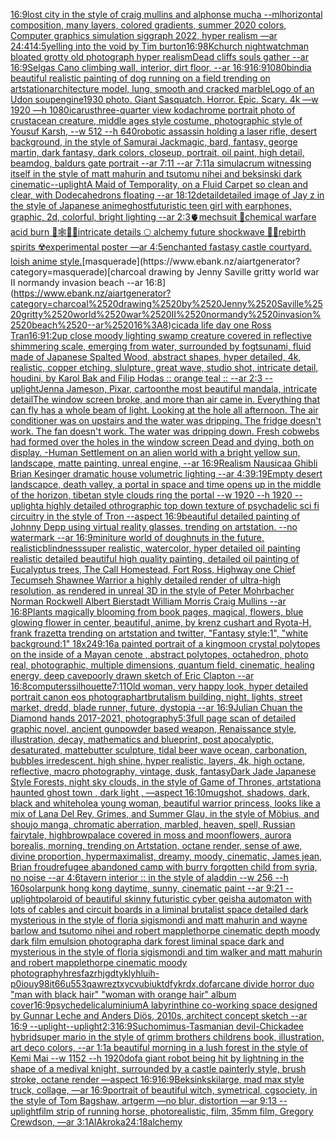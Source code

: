 [16:9](https://www.ebank.nz/aiartgenerator?category=16%3A9)[lost city in the style of craig mullins and alphonse mucha --ml](https://www.ebank.nz/aiartgenerator?category=lost%2520city%2520in%2520the%2520style%2520of%2520craig%2520mullins%2520and%2520alphonse%2520mucha%2520--ml)[horizontal composition, many layers, colored gradients, summer 2020 colors, Computer graphics simulation siggraph 2022, hyper realism —ar 24:41](https://www.ebank.nz/aiartgenerator?category=horizontal%2520composition%2C%2520many%2520layers%2C%2520colored%2520gradients%2C%2520summer%25202020%2520colors%2C%2520Computer%2520graphics%2520simulation%2520siggraph%25202022%2C%2520hyper%2520realism%2520%E2%80%94ar%252024%3A41)[4:5](https://www.ebank.nz/aiartgenerator?category=4%3A5)[yelling into the void by Tim burton](https://www.ebank.nz/aiartgenerator?category=yelling%2520into%2520the%2520void%2520by%2520Tim%2520burton)[16:9](https://www.ebank.nz/aiartgenerator?category=16%3A9)[8K](https://www.ebank.nz/aiartgenerator?category=8K)[church nightwatchman bloated grotty old photograph hyper realism](https://www.ebank.nz/aiartgenerator?category=church%2520nightwatchman%2520bloated%2520grotty%2520old%2520photograph%2520hyper%2520realism)[Dead cliffs souls gather --ar 16:9](https://www.ebank.nz/aiartgenerator?category=Dead%2520cliffs%2520souls%2520gather%2520--ar%252016%3A9)[Selgas Cano climbing wall, interior, dirt floor, --ar 16:9](https://www.ebank.nz/aiartgenerator?category=Selgas%2520Cano%2520climbing%2520wall%2C%2520interior%2C%2520dirt%2520floor%2C%2520--ar%252016%3A9)[](https://www.ebank.nz/aiartgenerator?category=)[16:9](https://www.ebank.nz/aiartgenerator?category=16%3A9)[1080](https://www.ebank.nz/aiartgenerator?category=1080)[bindi](https://www.ebank.nz/aiartgenerator?category=bindi)[a beautiful realistic painting of dog running on a field trending on artstation](https://www.ebank.nz/aiartgenerator?category=a%2520beautiful%2520realistic%2520painting%2520of%2520dog%2520running%2520on%2520a%2520field%2520trending%2520on%2520artstation)[architecture model, lung,  smooth and cracked marble](https://www.ebank.nz/aiartgenerator?category=architecture%2520model%2C%2520lung%2C%2520%2520smooth%2520and%2520cracked%2520marble)[Logo of  an Udon  soup](https://www.ebank.nz/aiartgenerator?category=Logo%2520of%2520%2520an%2520Udon%2520%2520soup)[engine](https://www.ebank.nz/aiartgenerator?category=engine)[1930 photo. Giant Sasquatch. Horror. Epic. Scary. 4k —w 1920 —h 1080](https://www.ebank.nz/aiartgenerator?category=1930%2520photo.%2520Giant%2520Sasquatch.%2520Horror.%2520Epic.%2520Scary.%25204k%2520%E2%80%94w%25201920%2520%E2%80%94h%25201080)[icarus](https://www.ebank.nz/aiartgenerator?category=icarus)[three-quarter view kodachrome portrait photo of crustacean creature, middle ages style costume, photographic style of Yousuf Karsh, --w 512 --h 640](https://www.ebank.nz/aiartgenerator?category=three-quarter%2520view%2520kodachrome%2520portrait%2520photo%2520of%2520crustacean%2520creature%2C%2520middle%2520ages%2520style%2520costume%2C%2520photographic%2520style%2520of%2520Yousuf%2520Karsh%2C%2520--w%2520512%2520--h%2520640)[robotic assassin holding a laser rifle, desert background, in the style of Samurai Jack](https://www.ebank.nz/aiartgenerator?category=robotic%2520assassin%2520holding%2520a%2520laser%2520rifle%2C%2520desert%2520background%2C%2520in%2520the%2520style%2520of%2520Samurai%2520Jack)[magic,  bard, fantasy, george martin, dark fantasy, dark colors, closeup, portrait, oil paint, high detail, beamdog, baldurs gate portrait --ar 7:11 --ar 7:11](https://www.ebank.nz/aiartgenerator?category=magic%2C%2520%2520bard%2C%2520fantasy%2C%2520george%2520martin%2C%2520dark%2520fantasy%2C%2520dark%2520colors%2C%2520closeup%2C%2520portrait%2C%2520oil%2520paint%2C%2520high%2520detail%2C%2520beamdog%2C%2520baldurs%2520gate%2520portrait%2520--ar%25207%3A11%2520--ar%25207%3A11)[a simulacrum witnessing itself in the style of matt mahurin and tsutomu nihei and beksinski dark cinematic](https://www.ebank.nz/aiartgenerator?category=a%2520simulacrum%2520witnessing%2520itself%2520in%2520the%2520style%2520of%2520matt%2520mahurin%2520and%2520tsutomu%2520nihei%2520and%2520beksinski%2520dark%2520cinematic)[--uplight](https://www.ebank.nz/aiartgenerator?category=--uplight)[A Maid of Temporality, on a Fluid Carpet so clean and clear, with Dodecahedrons floating --ar 18:12](https://www.ebank.nz/aiartgenerator?category=A%2520Maid%2520of%2520Temporality%2C%2520on%2520a%2520Fluid%2520Carpet%2520so%2520clean%2520and%2520clear%2C%2520with%2520Dodecahedrons%2520floating%2520--ar%252018%3A12)[detail](https://www.ebank.nz/aiartgenerator?category=detail)[detailed image of Jay z in the style of Japanese anime](https://www.ebank.nz/aiartgenerator?category=detailed%2520image%2520of%2520Jay%2520z%2520in%2520the%2520style%2520of%2520Japanese%2520anime)[ghost](https://www.ebank.nz/aiartgenerator?category=ghost)[futuristic teen  girl with earphones, graphic, 2d, colorful, bright lighting --ar 2:3](https://www.ebank.nz/aiartgenerator?category=futuristic%2520teen%2520%2520girl%2520with%2520earphones%2C%2520graphic%2C%25202d%2C%2520colorful%2C%2520bright%2520lighting%2520--ar%25202%3A3)[🫀mechsuit 🥽chemical warfare acid burn 🦋🕸🍄💐intricate details 🌕 alchemy future shockwave 🫧🌊rebirth spirits  ☢️experimental poster —ar 4:5](https://www.ebank.nz/aiartgenerator?category=%F0%9F%AB%80mechsuit%2520%F0%9F%A5%BDchemical%2520warfare%2520acid%2520burn%2520%F0%9F%A6%8B%F0%9F%95%B8%F0%9F%8D%84%F0%9F%92%90intricate%2520details%2520%F0%9F%8C%95%2520alchemy%2520future%2520shockwave%2520%F0%9F%AB%A7%F0%9F%8C%8Arebirth%2520spirits%2520%2520%E2%98%A2%EF%B8%8Fexperimental%2520poster%2520%E2%80%94ar%25204%3A5)[enchanted fastasy castle courtyard. loish anime style.](https://www.ebank.nz/aiartgenerator?category=enchanted%2520fastasy%2520castle%2520courtyard.%2520loish%2520anime%2520style.)[masquerade](https://www.ebank.nz/aiartgenerator?category=masquerade)[charcoal drawing by Jenny Saville gritty world war II normandy invasion beach --ar 16:8](https://www.ebank.nz/aiartgenerator?category=charcoal%2520drawing%2520by%2520Jenny%2520Saville%2520gritty%2520world%2520war%2520II%2520normandy%2520invasion%2520beach%2520--ar%252016%3A8)[cicada life day one Ross Tran](https://www.ebank.nz/aiartgenerator?category=cicada%2520life%2520day%2520one%2520Ross%2520Tran)[16:9](https://www.ebank.nz/aiartgenerator?category=16%3A9)[1:2](https://www.ebank.nz/aiartgenerator?category=1%3A2)[up close moody lighting swamp creature covered in reflective shimmering scale, emerging from water, surrounded by fog](https://www.ebank.nz/aiartgenerator?category=up%2520close%2520moody%2520lighting%2520swamp%2520creature%2520covered%2520in%2520reflective%2520shimmering%2520scale%2C%2520emerging%2520from%2520water%2C%2520surrounded%2520by%2520fog)[tsunami, fluid made of Japanese Spalted Wood, abstract shapes, hyper detailed, 4k, realistic, copper etching, slulpture, great wave, studio shot, intricate detail, houdini, by Karol Bak and Filip Hodas :: orange teal :: --ar 2:3 --uplight](https://www.ebank.nz/aiartgenerator?category=tsunami%2C%2520fluid%2520made%2520of%2520Japanese%2520Spalted%2520Wood%2C%2520abstract%2520shapes%2C%2520hyper%2520detailed%2C%25204k%2C%2520realistic%2C%2520copper%2520etching%2C%2520slulpture%2C%2520great%2520wave%2C%2520studio%2520shot%2C%2520intricate%2520detail%2C%2520houdini%2C%2520by%2520Karol%2520Bak%2520and%2520Filip%2520Hodas%2520%3A%3A%2520orange%2520teal%2520%3A%3A%2520--ar%25202%3A3%2520--uplight)[Jenna Jameson, Pixar, cartoon](https://www.ebank.nz/aiartgenerator?category=Jenna%2520Jameson%2C%2520Pixar%2C%2520cartoon)[the most beautiful mandala, intricate detail](https://www.ebank.nz/aiartgenerator?category=the%2520most%2520beautiful%2520mandala%2C%2520intricate%2520detail)[The window screen broke, and more than air came in.  Everything that can fly has a whole beam of light.  Looking at the hole all afternoon.  The air conditioner was on upstairs and the water was dripping.  The fridge doesn't work. The fan doesn't work.  The water was dripping down.  Fresh cobwebs had formed over the holes in the window screen  Dead and dying, both on display. -](https://www.ebank.nz/aiartgenerator?category=The%2520window%2520screen%2520broke%2C%2520and%2520more%2520than%2520air%2520came%2520in.%2520%2520Everything%2520that%2520can%2520fly%2520has%2520a%2520whole%2520beam%2520of%2520light.%2520%2520Looking%2520at%2520the%2520hole%2520all%2520afternoon.%2520%2520The%2520air%2520conditioner%2520was%2520on%2520upstairs%2520and%2520the%2520water%2520was%2520dripping.%2520%2520The%2520fridge%2520doesn%27t%2520work.%2520The%2520fan%2520doesn%27t%2520work.%2520%2520The%2520water%2520was%2520dripping%2520down.%2520%2520Fresh%2520cobwebs%2520had%2520formed%2520over%2520the%2520holes%2520in%2520the%2520window%2520screen%2520%2520Dead%2520and%2520dying%2C%2520both%2520on%2520display.%2520-)[Human Settlement on an alien world with a bright yellow sun, landscape, matte painting, unreal engine, --ar 16:9](https://www.ebank.nz/aiartgenerator?category=Human%2520Settlement%2520on%2520an%2520alien%2520world%2520with%2520a%2520bright%2520yellow%2520sun%2C%2520landscape%2C%2520matte%2520painting%2C%2520unreal%2520engine%2C%2520--ar%252016%3A9)[Realism Nausicaa Ghibli Brian Kesinger dramatic house volumetric lighting --ar 4:3](https://www.ebank.nz/aiartgenerator?category=Realism%2520Nausicaa%2520Ghibli%2520Brian%2520Kesinger%2520dramatic%2520house%2520volumetric%2520lighting%2520--ar%25204%3A3)[9:19](https://www.ebank.nz/aiartgenerator?category=9%3A19)[Empty desert landscapce, death valley, a portal in space and time opens up in the middle of the horizon, tibetan style clouds ring the portal --w 1920 --h 1920 --uplight](https://www.ebank.nz/aiartgenerator?category=Empty%2520desert%2520landscapce%2C%2520death%2520valley%2C%2520a%2520portal%2520in%2520space%2520and%2520time%2520opens%2520up%2520in%2520the%2520middle%2520of%2520the%2520horizon%2C%2520tibetan%2520style%2520clouds%2520ring%2520the%2520portal%2520--w%25201920%2520--h%25201920%2520--uplight)[a highly detailed othrographic top down texture of psychadelic sci fi circuitry in the style of Tron --aspect 16:9](https://www.ebank.nz/aiartgenerator?category=a%2520highly%2520detailed%2520othrographic%2520top%2520down%2520texture%2520of%2520psychadelic%2520sci%2520fi%2520circuitry%2520in%2520the%2520style%2520of%2520Tron%2520--aspect%252016%3A9)[beautiful detailed painting of Johnny Depp using virtual reality glasses. trending on artstation. --no watermark --ar 16:9](https://www.ebank.nz/aiartgenerator?category=beautiful%2520detailed%2520painting%2520of%2520Johnny%2520Depp%2520using%2520virtual%2520reality%2520glasses.%2520trending%2520on%2520artstation.%2520--no%2520watermark%2520--ar%252016%3A9)[miniture world of doughnuts in the future, realistic](https://www.ebank.nz/aiartgenerator?category=miniture%2520world%2520of%2520doughnuts%2520in%2520the%2520future%2C%2520realistic)[blindness](https://www.ebank.nz/aiartgenerator?category=blindness)[super realistic, watercolor, hyper detailed oil painting realistic detailed beautiful high quality painting, detailed oil painting of Eucalyptus trees, The Call Homestead, Fort Ross, Highway one Chief Tecumseh Shawnee Warrior  a highly detailed render of ultra-high resolution, as rendered in unreal 3D in the style of Peter Mohrbacher Norman Rockwell Albert Bierstadt William Morris Craig Mullins --ar 16:8](https://www.ebank.nz/aiartgenerator?category=super%2520realistic%2C%2520watercolor%2C%2520hyper%2520detailed%2520oil%2520painting%2520realistic%2520detailed%2520beautiful%2520high%2520quality%2520painting%2C%2520detailed%2520oil%2520painting%2520of%2520Eucalyptus%2520trees%2C%2520The%2520Call%2520Homestead%2C%2520Fort%2520Ross%2C%2520Highway%2520one%2520Chief%2520Tecumseh%2520Shawnee%2520Warrior%2520%2520a%2520highly%2520detailed%2520render%2520of%2520ultra-high%2520resolution%2C%2520as%2520rendered%2520in%2520unreal%25203D%2520in%2520the%2520style%2520of%2520Peter%2520Mohrbacher%2520Norman%2520Rockwell%2520Albert%2520Bierstadt%2520William%2520Morris%2520Craig%2520Mullins%2520--ar%252016%3A8)[Plants magically blooming from book pages, magical, flowers, blue glowing flower in center, beautiful, anime, by krenz cushart and Ryota-H, frank frazetta trending on artstation and twitter, "Fantasy style:1", "white background:1" 18x24](https://www.ebank.nz/aiartgenerator?category=Plants%2520magically%2520blooming%2520from%2520book%2520pages%2C%2520magical%2C%2520flowers%2C%2520blue%2520glowing%2520flower%2520in%2520center%2C%2520beautiful%2C%2520anime%2C%2520by%2520krenz%2520cushart%2520and%2520Ryota-H%2C%2520frank%2520frazetta%2520trending%2520on%2520artstation%2520and%2520twitter%2C%2520%22Fantasy%2520style%3A1%22%2C%2520%22white%2520background%3A1%22%252018x24)[9:16](https://www.ebank.nz/aiartgenerator?category=9%3A16)[a painted portrait of a king](https://www.ebank.nz/aiartgenerator?category=a%2520painted%2520portrait%2520of%2520a%2520king)[moon crystal polytopes on the inside of a Mayan cenote , abstract polytopes, octahedron, photo real, photographic, multiple dimensions, quantum field, cinematic, healing energy, deep cave](https://www.ebank.nz/aiartgenerator?category=moon%2520crystal%2520polytopes%2520on%2520the%2520inside%2520of%2520a%2520Mayan%2520cenote%2520%2C%2520abstract%2520polytopes%2C%2520octahedron%2C%2520photo%2520real%2C%2520photographic%2C%2520multiple%2520dimensions%2C%2520quantum%2520field%2C%2520cinematic%2C%2520healing%2520energy%2C%2520deep%2520cave)[poorly drawn sketch of Eric Clapton --ar 16:8](https://www.ebank.nz/aiartgenerator?category=poorly%2520drawn%2520sketch%2520of%2520Eric%2520Clapton%2520--ar%252016%3A8)[computers](https://www.ebank.nz/aiartgenerator?category=computers)[silhouette](https://www.ebank.nz/aiartgenerator?category=silhouette)[7:11](https://www.ebank.nz/aiartgenerator?category=7%3A11)[Old woman, very happy look, hyper detailed portrait canon eos photograph](https://www.ebank.nz/aiartgenerator?category=Old%2520woman%2C%2520very%2520happy%2520look%2C%2520hyper%2520detailed%2520portrait%2520canon%2520eos%2520photograph)[art](https://www.ebank.nz/aiartgenerator?category=art)[brutalism building, night, lights, street market, dredd, blade runner, future, dystopia --ar 16:9](https://www.ebank.nz/aiartgenerator?category=brutalism%2520building%2C%2520night%2C%2520lights%2C%2520street%2520market%2C%2520dredd%2C%2520blade%2520runner%2C%2520future%2C%2520dystopia%2520--ar%252016%3A9)[Julian Chuan the Diamond hands 2017-2021, photography](https://www.ebank.nz/aiartgenerator?category=Julian%2520Chuan%2520the%2520Diamond%2520hands%25202017-2021%2C%2520photography)[5:3](https://www.ebank.nz/aiartgenerator?category=5%3A3)[full page scan of detailed graphic novel, ancient gunpowder based weapon, Renaissance style, illustration, decay, mathematics and blueprint, post apocalyptic, desaturated, matte](https://www.ebank.nz/aiartgenerator?category=full%2520page%2520scan%2520of%2520detailed%2520graphic%2520novel%2C%2520ancient%2520gunpowder%2520based%2520weapon%2C%2520Renaissance%2520style%2C%2520illustration%2C%2520decay%2C%2520mathematics%2520and%2520blueprint%2C%2520post%2520apocalyptic%2C%2520desaturated%2C%2520matte)[butter sculpture, tidal beer wave ocean, carbonation, bubbles irredescent. high shine, hyper realistic, layers, 4k, high octane, reflective, macro photography, vintage, dusk, fantasy](https://www.ebank.nz/aiartgenerator?category=butter%2520sculpture%2C%2520tidal%2520beer%2520wave%2520ocean%2C%2520carbonation%2C%2520bubbles%2520irredescent.%2520high%2520shine%2C%2520hyper%2520realistic%2C%2520layers%2C%25204k%2C%2520high%2520octane%2C%2520reflective%2C%2520macro%2520photography%2C%2520vintage%2C%2520dusk%2C%2520fantasy)[Dark Jade Japanese Style Forests, night sky clouds, in the style of   Game of Thrones, artstation](https://www.ebank.nz/aiartgenerator?category=Dark%2520Jade%2520Japanese%2520Style%2520Forests%2C%2520night%2520sky%2520clouds%2C%2520in%2520the%2520style%2520of%2520%2520%2520Game%2520of%2520Thrones%2C%2520artstation)[a haunted ghost town , dark light , —aspect 16:10](https://www.ebank.nz/aiartgenerator?category=a%2520haunted%2520ghost%2520town%2520%2C%2520dark%2520light%2520%2C%2520%E2%80%94aspect%252016%3A10)[mugshot, shadows, dark, black and white](https://www.ebank.nz/aiartgenerator?category=mugshot%2C%2520shadows%2C%2520dark%2C%2520black%2520and%2520white)[hole](https://www.ebank.nz/aiartgenerator?category=hole)[a young woman, beautiful warrior princess, looks like a mix of Lana Del Rey, Grimes, and Summer Glau, in the style of Möbius, and shoujo manga, chromatic aberration, marbled, heaven, spell, Russian fairytale, highbrow](https://www.ebank.nz/aiartgenerator?category=a%2520young%2520woman%2C%2520beautiful%2520warrior%2520princess%2C%2520looks%2520like%2520a%2520mix%2520of%2520Lana%2520Del%2520Rey%2C%2520Grimes%2C%2520and%2520Summer%2520Glau%2C%2520in%2520the%2520style%2520of%2520M%C3%B6bius%2C%2520and%2520shoujo%2520manga%2C%2520chromatic%2520aberration%2C%2520marbled%2C%2520heaven%2C%2520spell%2C%2520Russian%2520fairytale%2C%2520highbrow)[palace covered in moss and moonflowers, aurora borealis, morning, trending on Artstation, octane render, sense of awe, divine proportion, hypermaximalist, dreamy, moody, cinematic, James jean, Brian froud](https://www.ebank.nz/aiartgenerator?category=palace%2520covered%2520in%2520moss%2520and%2520moonflowers%2C%2520aurora%2520borealis%2C%2520morning%2C%2520trending%2520on%2520Artstation%2C%2520octane%2520render%2C%2520sense%2520of%2520awe%2C%2520divine%2520proportion%2C%2520hypermaximalist%2C%2520dreamy%2C%2520moody%2C%2520cinematic%2C%2520James%2520jean%2C%2520Brian%2520froud)[refugee abandoned camp with burry forgotten child from syria,  no noise --ar 4:6](https://www.ebank.nz/aiartgenerator?category=refugee%2520abandoned%2520camp%2520with%2520burry%2520forgotten%2520child%2520from%2520syria%2C%2520%2520no%2520noise%2520--ar%25204%3A6)[tavern interior :: in the style of aladdin --w 256 --h 160](https://www.ebank.nz/aiartgenerator?category=tavern%2520interior%2520%3A%3A%2520in%2520the%2520style%2520of%2520aladdin%2520--w%2520256%2520--h%2520160)[solarpunk hong kong daytime, sunny, cinematic paint --ar 9:21 --uplight](https://www.ebank.nz/aiartgenerator?category=solarpunk%2520hong%2520kong%2520daytime%2C%2520sunny%2C%2520cinematic%2520paint%2520--ar%25209%3A21%2520--uplight)[polaroid of beautiful skinny futuristic cyber geisha automaton with lots of cables and circuit boards in a liminal brutalist space detailed dark mysterious in the style of floria sigismondi and matt mahurin and wayne barlow and tsutomo nihei and robert mapplethorpe cinematic depth moody dark film emulsion photograph](https://www.ebank.nz/aiartgenerator?category=polaroid%2520of%2520beautiful%2520skinny%2520futuristic%2520cyber%2520geisha%2520automaton%2520with%2520lots%2520of%2520cables%2520and%2520circuit%2520boards%2520in%2520a%2520liminal%2520brutalist%2520space%2520detailed%2520dark%2520mysterious%2520in%2520the%2520style%2520of%2520floria%2520sigismondi%2520and%2520matt%2520mahurin%2520and%2520wayne%2520barlow%2520and%2520tsutomo%2520nihei%2520and%2520robert%2520mapplethorpe%2520cinematic%2520depth%2520moody%2520dark%2520film%2520emulsion%2520photograph)[a dark forest liminal space dark and mysterious in the style of floria sigismondi and tim walker and matt mahurin and robert mapplethorpe cinematic moody photography](https://www.ebank.nz/aiartgenerator?category=a%2520dark%2520forest%2520liminal%2520space%2520dark%2520and%2520mysterious%2520in%2520the%2520style%2520of%2520floria%2520sigismondi%2520and%2520tim%2520walker%2520and%2520matt%2520mahurin%2520and%2520robert%2520mapplethorpe%2520cinematic%2520moody%2520photography)[hresfazrhjgdtyklyhluih-p0iouy98it66u553qawreztxycvubiuktdfykrdx,](https://www.ebank.nz/aiartgenerator?category=hresfazrhjgdtyklyhluih-p0iouy98it66u553qawreztxycvubiuktdfykrdx%2C)[dof](https://www.ebank.nz/aiartgenerator?category=dof)[arcane divide horror duo "man with black hair" "woman with orange hair" album cover](https://www.ebank.nz/aiartgenerator?category=arcane%2520divide%2520horror%2520duo%2520%22man%2520with%2520black%2520hair%22%2520%22woman%2520with%2520orange%2520hair%22%2520album%2520cover)[16:9](https://www.ebank.nz/aiartgenerator?category=16%3A9)[psychedelic](https://www.ebank.nz/aiartgenerator?category=psychedelic)[aluminium](https://www.ebank.nz/aiartgenerator?category=aluminium)[A labyrinthine co-working space designed by Gunnar Leche and Anders Diös, 2010s, architect concept sketch --ar 16:9 --uplight](https://www.ebank.nz/aiartgenerator?category=A%2520labyrinthine%2520co-working%2520space%2520designed%2520by%2520Gunnar%2520Leche%2520and%2520Anders%2520Di%C3%B6s%2C%25202010s%2C%2520architect%2520concept%2520sketch%2520--ar%252016%3A9%2520--uplight)[--uplight](https://www.ebank.nz/aiartgenerator?category=--uplight)[2:3](https://www.ebank.nz/aiartgenerator?category=2%3A3)[16:9](https://www.ebank.nz/aiartgenerator?category=16%3A9)[Suchomimus-Tasmanian devil-Chickadee hybrid](https://www.ebank.nz/aiartgenerator?category=Suchomimus-Tasmanian%2520devil-Chickadee%2520hybrid)[super mario in the style of grimm brothers childrens book, illustration, art deco colors, --ar 1:1](https://www.ebank.nz/aiartgenerator?category=super%2520mario%2520in%2520the%2520style%2520of%2520grimm%2520brothers%2520childrens%2520book%2C%2520illustration%2C%2520art%2520deco%2520colors%2C%2520--ar%25201%3A1)[a beautiful morning in a lush forest in the style of Kemi Mai --w 1152 --h 1920](https://www.ebank.nz/aiartgenerator?category=a%2520beautiful%2520morning%2520in%2520a%2520lush%2520forest%2520in%2520the%2520style%2520of%2520Kemi%2520Mai%2520--w%25201152%2520--h%25201920)[dof](https://www.ebank.nz/aiartgenerator?category=dof)[a giant robot being hit by lightning in the shape of a medival knight, surrounded by a castle painterly style, brush stroke, octane render —aspect 16:9](https://www.ebank.nz/aiartgenerator?category=a%2520giant%2520robot%2520being%2520hit%2520by%2520lightning%2520in%2520the%2520shape%2520of%2520a%2520medival%2520knight%2C%2520surrounded%2520by%2520a%2520castle%2520painterly%2520style%2C%2520brush%2520stroke%2C%2520octane%2520render%2520%E2%80%94aspect%252016%3A9)[16:9](https://www.ebank.nz/aiartgenerator?category=16%3A9)[Beksinkski](https://www.ebank.nz/aiartgenerator?category=Beksinkski)[large, mad max style truck, collage, —ar 16:9](https://www.ebank.nz/aiartgenerator?category=large%2C%2520mad%2520max%2520style%2520truck%2C%2520collage%2C%2520%E2%80%94ar%252016%3A9)[portrait of beautiful witch, symetrical, cgsociety, in the style of Tom Bagshaw, artgerm —no blur, distortion —ar 9:13 --uplight](https://www.ebank.nz/aiartgenerator?category=portrait%2520of%2520beautiful%2520witch%2C%2520symetrical%2C%2520cgsociety%2C%2520in%2520the%2520style%2520of%2520Tom%2520Bagshaw%2C%2520artgerm%2520%E2%80%94no%2520blur%2C%2520distortion%2520%E2%80%94ar%25209%3A13%2520--uplight)[film strip of running horse, photorealistic, film, 35mm film, Gregory Crewdson, —ar 3:1](https://www.ebank.nz/aiartgenerator?category=film%2520strip%2520of%2520running%2520horse%2C%2520photorealistic%2C%2520film%2C%252035mm%2520film%2C%2520Gregory%2520Crewdson%2C%2520%E2%80%94ar%25203%3A1)[AlAkroka](https://www.ebank.nz/aiartgenerator?category=AlAkroka)[24:18](https://www.ebank.nz/aiartgenerator?category=24%3A18)[alchemy](https://www.ebank.nz/aiartgenerator?category=alchemy)